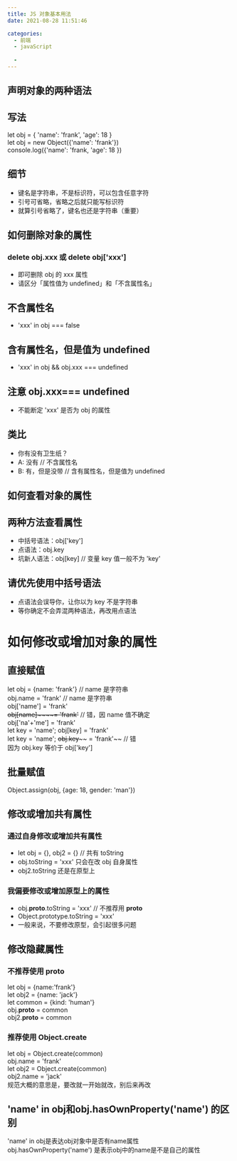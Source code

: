 ```yaml
---
title: JS 对象基本用法
date: 2021-08-28 11:51:46

categories:
  - 前端
  - javaScript
 
  - 
---
```

## 声明对象的两种语法
## 写法
let obj = { 'name': 'frank', 'age': 18 }<br />let obj = new Object({'name': 'frank'})<br />console.log({'name': 'frank, 'age': 18 })
## 细节

- 键名是字符串，不是标识符，可以包含任意字符
- 引号可省略，省略之后就只能写标识符
- 就算引号省略了，键名也还是字符串（重要）
## 如何删除对象的属性
### delete obj.xxx 或 delete obj['xxx']

- 即可删除 obj 的 xxx 属性
- 请区分「属性值为 undefined」和「不含属性名」
## 不含属性名

- 'xxx' in obj === false
## 含有属性名，但是值为 undefined

- 'xxx' in obj && obj.xxx === undefined
## 注意 obj.xxx=== undefined

- 不能断定 'xxx' 是否为 obj 的属性
## 类比

- 你有没有卫生纸？
- A: 没有 // 不含属性名
- B: 有，但是没带 // 含有属性名，但是值为 undefined
## 如何查看对象的属性
## 两种方法查看属性

- 中括号语法：obj['key']
- 点语法：obj.key
- 坑新人语法：obj[key] // 变量 key 值一般不为 'key'
## 请优先使用中括号语法

- 点语法会误导你，让你以为 key 不是字符串
- 等你确定不会弄混两种语法，再改用点语法
# 如何修改或增加对象的属性
## 直接赋值
let obj = {name: 'frank'} // name 是字符串<br />obj.name = 'frank' // name 是字符串<br />obj['name'] = 'frank' <br />~~obj[name]~~~~= 'frank'~~ // 错，因 name 值不确定<br />obj['na'+'me'] = 'frank'<br />let key = 'name'; obj[key] = 'frank'<br />let key = 'name'; ~~obj.key~~~~ = 'frank'~~ // 错<br />因为 obj.key 等价于 obj['key']
## 批量赋值
Object.assign(obj, {age: 18, gender: 'man'})
## 修改或增加共有属性
### 通过自身修改或增加共有属性

- let obj = {}, obj2 = {} // 共有 toString
- obj.toString = 'xxx' 只会在改 obj 自身属性
- obj2.toString 还是在原型上
### 我偏要修改或增加原型上的属性

- obj.__proto__.toString = 'xxx' // 不推荐用 __proto__
- Object.prototype.toString = 'xxx' 
- 一般来说，不要修改原型，会引起很多问题
## 修改隐藏属性
### 不推荐使用 __proto__
let obj = {name:'frank'}<br />let obj2 = {name: 'jack'}<br />let common = {kind: 'human'}<br />obj.__proto__ = common<br />obj2.__proto__ = common
### 推荐使用 Object.create
let obj = Object.create(common)<br />obj.name = 'frank'<br />let obj2 = Object.create(common)<br />obj2.name = 'jack'<br />规范大概的意思是，要改就一开始就改，别后来再改
## 'name' in obj和obj.hasOwnProperty('name') 的区别
'name' in obj是表达obj对象中是否有name属性<br />obj.hasOwnProperty('name') 是表示obj中的name是不是自己的属性

